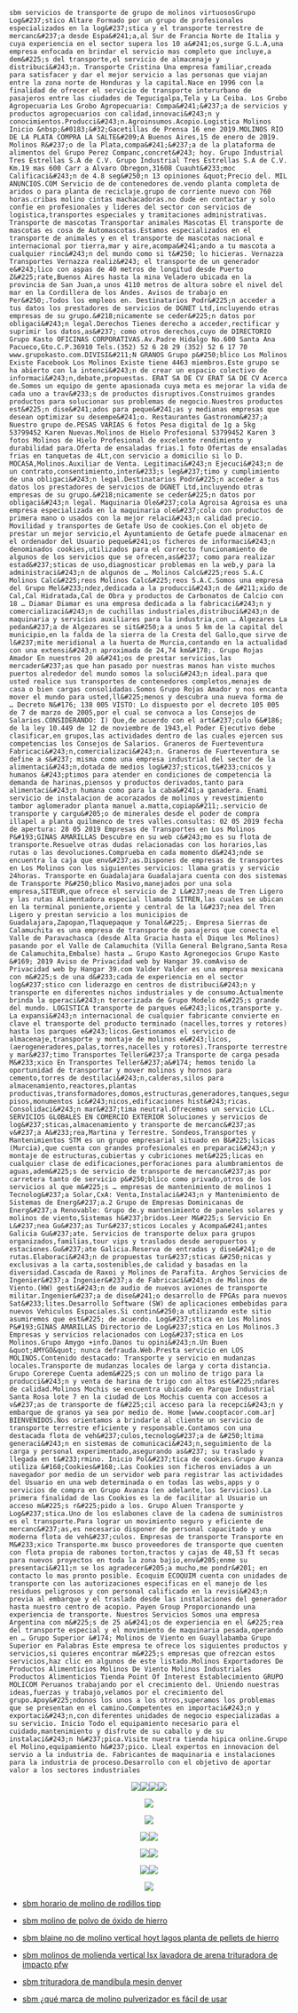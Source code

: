 
```
sbm servicios de transporte de grupo de molinos virtuososGrupo Log&#237;stico Altare Formado por un grupo de profesionales especializados en la log&#237;stica y el transporte terrestre de mercanc&#237;a desde Espa&#241;a,al Sur de Francia Norte de Italia y cuya experiencia en el sector supera los 10 a&#241;os,surge G.L.A,una empresa enfocada en brindar el servicio mas completo que incluye,a dem&#225;s del transporte,el servicio de almacenaje y distribuci&#243;n. Transporte Cristina Una empresa familiar,creada para satisfacer y dar el mejor servicio a las personas que viajan entre la zona norte de Honduras y la capital.Nace en 1996 con la finalidad de ofrecer el servicio de transporte interurbano de pasajeros entre las ciudades de Tegucigalpa,Tela y La Ceiba. Los Grobo Agropecuaria Los Grobo Agropecuaria: Compa&#241;&#237;a de servicios y productos agropecuarios con calidad,innovaci&#243;n y conocimientos.Producci&#243;n.Agroinsumos.Acopio.Logistica Molinos Inicio &nbsp;&#0183;&#32;Gacetillas de Prensa 16 ene 2019.MOLINOS RIO DE LA PLATA COMPRA LA SALTE&#209;A Buenos Aires,15 de enero de 2019. Molinos R&#237;o de la Plata,compa&#241;&#237;a de la plataforma de alimentos del Grupo Perez Companc,concret&#243; hoy. Grupo Industrial Tres Estrellas S.A de C.V. Grupo Industrial Tres Estrellas S.A de C.V. Km.19 mas 600 Carr a Alvaro Obregon,31608 Cuauht&#233;moc Calificaci&#243;n de 4.8 seg&#250;n 13 opiniones &quot;Precio del. MIL ANUNCIOS.COM Servicio de de contenedores de.vendo planta completa de aridos o para planta de reciclaje.grupo de corriente nuevo con 760 horas.cribas molino cintas machacadoras.no dude en contactar y solo confie en profesionales y lideres del sector con servicios de logistica,transportes especiales y tramitaciones administrativas. Transporte de mascotas Transportar animales Mascotas El transporte de mascotas es cosa de Automascotas.Estamos especializados en el transporte de animales y en el transporte de mascotas nacional e internacional por tierra,mar y aire,acompa&#241;ando a tu mascota a cualquier rinc&#243;n del mundo como si t&#250; lo hicieras. Vernazza Transportes Vernazza realiz&#243; el transporte de un generador e&#243;lico con aspas de 40 metros de longitud desde Puerto Z&#225;rate,Buenos Aires hasta la mina Veladero ubicada en la provincia de San Juan,a unos 4110 metros de altura sobre el nivel del mar en la Cordillera de los Andes. Avisos de trabajo en Per&#250;.Todos los empleos en. Destinatarios Podr&#225;n acceder a tus datos los prestadores de servicios de DGNET Ltd,incluyendo otras empresas de su grupo.&#218;nicamente se ceder&#225;n datos por obligaci&#243;n legal.Derechos Tienes derecho a acceder,rectificar y suprimir los datos,as&#237; como otros derechos,cuyo de DIRECTORIO Grupo Kasto OFICINAS CORPORATIVAS.Av.Padre Hidalgo No.600 Santa Ana Pacueco,Gto.C.P.36910 Tels.(352) 52 6 28 29 (352) 52 6 17 70 www.grupokasto.com.DIVISI&#211;N GRANOS Grupo p&#250;blico Los Molinos Existe Facebook Los Molinos Existe tiene 4463 miembros.Este grupo se ha abierto con la intenci&#243;n de crear un espacio colectivo de informaci&#243;n,debate,propuestas. ERAT SA DE CV ERAT SA DE CV Acerca de.Somos un equipo de gente apasionada cuya meta es mejorar la vida de cada uno a trav&#233;s de productos disruptivos.Construimos grandes productos para solucionar sus problemas de negocio.Nuestros productos est&#225;n dise&#241;ados para peque&#241;as y medianas empresas que desean optimizar su desempe&#241;o. Restaurantes Gastronom&#237;a Nuestro grupo de.PESAS VARIAS 6 fotos Pesa digital de 1g a 5kg 53799452 Karen Nuevas.Molinos de Hielo Profesional 53799452 Karen 3 fotos Molinos de Hielo Profesional de excelente rendimiento y durabilidad para.Oferta de ensaladas frias.1 foto Ofertas de ensaladas frias en tanquetas de 4Lt,con servicio a domicilio si lo D. MOCASA,Molinos.Auxiliar de Venta. Legitimaci&#243;n Ejecuci&#243;n de un contrato,consentimiento,inter&#233;s leg&#237;timo y cumplimiento de una obligaci&#243;n legal.Destinatarios Podr&#225;n acceder a tus datos los prestadores de servicios de DGNET Ltd,incluyendo otras empresas de su grupo.&#218;nicamente se ceder&#225;n datos por obligaci&#243;n legal. Maquinaria Ole&#237;cola Agroisa Agroisa es una empresa especializada en la maquinaria ole&#237;cola con productos de primera mano o usados con la mejor relaci&#243;n calidad precio. Movilidad y transportes de Getafe Uso de cookies.Con el objeto de prestar un mejor servicio,el Ayuntamiento de Getafe puede almacenar en el ordenador del Usuario peque&#241;os ficheros de informaci&#243;n denominados cookies,utilizados para el correcto funcionamiento de algunos de los servicios que se ofrecen,as&#237; como para realizar estad&#237;sticas de uso,diagnosticar problemas en la web,y para la administraci&#243;n de algunos de … Molinos Calc&#225;reos S.A.C Molinos Calc&#225;reos Molinos Calc&#225;reos S.A.C.Somos una empresa del Grupo Mel&#233;ndez,dedicada a la producci&#243;n de &#211;xido de Cal,Cal Hidratada,Cal de Obra y productos de Carbonatos de Calcio con 18 … Diamar Diamar es una empresa dedicada a la fabricaci&#243;n y comercializaci&#243;n de cuchillas industriales,distribuci&#243;n de maquinaria y servicios auxiliares para la industria,con … Algezares La pedan&#237;a de Algezares se sit&#250;a a unos 5 km de la capital del municipio,en la falda de la sierra de la Cresta del Gallo,que sirve de l&#237;mite meridional a la huerta de Murcia,contando en la actualidad con una extensi&#243;n aproximada de 24,74 km&#178;. Grupo Rojas Amador En nuestros 20 a&#241;os de prestar servicios,las mercader&#237;as que han pasado por nuestras manos han visto muchos puertos alrededor del mundo somos la soluci&#243;n ideal.para que usted realice sus transportes de contenedores completos,menajes de casa o bien cargas consolidadas.Somos Grupo Rojas Amador y nos encanta mover el mundo para usted,ll&#225;menos y descubra una nueva forma de … Decreto N&#176; 138 005 VISTO: Lo dispuesto por el decreto 105 005 de 7 de marzo de 2005,por el cual se convoca a los Consejos de Salarios.CONSIDERANDO: I) Que,de acuerdo con el art&#237;culo 6&#186; de la ley 10.449 de 12 de noviembre de 1943,el Poder Ejecutivo debe clasificar,en grupos,las actividades dentro de las cuales ejercen sus competencias los Consejos de Salarios. Graneros de Fuerteventura Fabricaci&#243;n,comercializaci&#243;n. Graneros de Fuerteventura se define a s&#237; misma como una empresa industrial del sector de la alimentaci&#243;n,dotada de medios log&#237;sticos,t&#233;cnicos y humanos &#243;ptimos para atender en condiciones de competencia la demanda de harinas,piensos y productos derivados,tanto para alimentaci&#243;n humana como para la caba&#241;a ganadera. Enami servicio de instalacion de acorazados de molinos y revestimiento tambor aglomerador planta manuel a.matta,copiap&#211;.servicio de transporte y cargu&#205;o de minerales desde el poder de compra illapel a planta quilmenco de tres valles.consultas: 02 05 2019 fecha de apertura: 28 05 2019 Empresas de Transportes en Los Molinos P&#193;GINAS AMARILLAS Descubre en su web c&#243;mo es su flota de transporte.Resuelve otras dudas relacionadas con los horarios,las rutas o las devoluciones.Comprueba en cada momento d&#243;nde se encuentra la caja que env&#237;as.Dispones de empresas de transportes en Los Molinos con los siguientes servicios: llama gratis y servicio 24horas. Transporte en Guadalajara Guadalajara cuenta con dos sistemas de Transporte P&#250;blico Masivo,manejados por una sola empresa,SITEUR,que ofrece el servicio de 2 L&#237;neas de Tren Ligero y las rutas Alimentadora especial llamado SITREN,las cuales se ubican en la terminal poniente,oriente y central de la l&#237;nea del Tren Ligero y prestan servicio a los municipios de Guadalajara,Zapopan,Tlaquepaque y Tonal&#225;. Empresa Sierras de Calamuchita es una empresa de transporte de pasajeros que conecta el Valle de Paravachasca (desde Alta Gracia hasta el Dique los Molinos) pasando por el Valle de Calamuchita (Villa General Belgrano,Santa Rosa de Calamuchita,Embalse) hasta … Grupo Kasto Agronegocios Grupo Kasto &#169; 2019 Aviso de Privacidad web by Hangar 39.comAviso de Privacidad web by Hangar 39.com Valder Valder es una empresa mexicana con m&#225;s de una d&#233;cada de experiencia en el sector log&#237;stico con liderazgo en centros de distribuci&#243;n y transporte en diferentes nichos industriales y de consumo.Actualmente brinda la operaci&#243;n tercerizada de Grupo Modelo m&#225;s grande del mundo. LOGISTICA transporte de parques e&#243;licos,transporte y. La expansi&#243;n internacional de cualquier fabricante convierte en clave el transporte del producto terminado (nacelles,torres y rotores) hasta los parques e&#243;licos.Gestionamos el servicio de almacenaje,transporte y montaje de molinos e&#243;licos,(aerogeneradores,palas,torres,nacelles y rotores).Transporte terrestre y mar&#237;timo Transportes Teller&#237;a Transporte de carga pesada M&#233;xico En Transportes Teller&#237;a&#174; hemos tenido la oportunidad de transportar y mover molinos y hornos para cemento,torres de destilaci&#243;n,calderas,silos para almacenamiento,reactores,plantas productivas,transformadores,domos,estructuras,generadores,tanques,segundos pisos,monumentos ic&#243;nicos,edificaciones hist&#243;ricas. Consolidaci&#243;n mar&#237;tima neutral.Ofrecemos un servicio LCL. SERVICIOS GLOBALES EN COMERCIO EXTERIOR Soluciones y servicios de log&#237;sticas,almacenamiento y transporte de mercanc&#237;as v&#237;a A&#233;rea,Martina y Terrestre. Sondeos,Transportes y Mantenimientos STM es un grupo empresarial situado en B&#225;lsicas (Murcia),que cuenta con grandes profesionales en preparaci&#243;n y montaje de estructuras,cubiertas y cubriciones met&#225;licas en cualquier clase de edificaciones,perforaciones para alumbramientos de aguas,adem&#225;s de servicio de transporte de mercanc&#237;as por carretera tanto de servicio p&#250;blico como privado,otros de los servicios al que m&#225;s … empresas de mantenimiento de molinos 1 Tecnolog&#237;a Solar,CxA: Venta,Instalaci&#243;n y Mantenimiento de Sistemas de Energ&#237;a.2 Grupo de Empresas Dominicanas de Energ&#237;a Renovable: Grupo de.y mantenimiento de paneles solares y molinos de viento,Sistemas h&#237;bridos.Leer M&#225;s Servicio En L&#237;nea Gu&#237;as Tur&#237;sticos Locales y Acompa&#241;antes Galicia Gu&#237;ate. Servicios de transporte delux para grupos organizados,familias,tour vips y traslados desde aeropuertos y estaciones.Gu&#237;ate Galicia.Reserva de entradas y dise&#241;o de rutas.Elaboraci&#243;n de propuestas tur&#237;sticas &#250;nicas y exclusivas a la carta,sostenibles,de calidad y basadas en la diversidad.Cascada de Raxoi y Molinos de Parafita. Arghos Servicios de Ingenier&#237;a Ingenier&#237;a de Fabricaci&#243;n de Molinos de Viento.(HW) gesti&#243;n de audio de nuevos aviones de transporte militar.Ingenier&#237;a de dise&#241;o desarrollo de FPGAs para nuevos Sat&#233;lites.Desarrollo Software (SW) de aplicaciones embebidas para nuevos Vehiculos Espaciales.Si contin&#250;a utilizando este sitio asumiremos que est&#225; de acuerdo. Log&#237;stica en Los Molinos P&#193;GINAS AMARILLAS Directorio de Log&#237;stica en Los Molinos.3 Empresas y servicios relacionados con Log&#237;stica en Los Molinos.Grupo Amygo +info.Danos tu opini&#243;n.Un Buen &quot;AMYGO&quot; nunca defrauda.Web.Presta servicio en LOS MOLINOS.Contenido destacado: Transporte y servicio en mudanzas locales.Transporte de mudanzas locales de larga y corta distancia. Grupo Corerepe Cuenta adem&#225;s con un molino de trigo para la producci&#243;n y venta de harina de trigo con altos est&#225;ndares de calidad.Molinos Mochis se encuentra ubicado en Parque Industrial Santa Rosa lote 7 en la ciudad de Los Mochis cuenta con accesos a v&#237;as de transporte de f&#225;cil acceso para la recepci&#243;n y embarque de granos ya sea por medio de. Home [www.cooptacor.com.ar] BIENVENIDOS.Nos orientamos a brindarle al cliente un servicio de transporte terrestre eficiente y responsable.Contamos con una destacada flota de veh&#237;culos,tecnolog&#237;a de &#250;ltima generaci&#243;n en sistemas de comunicaci&#243;n,seguimiento de la carga y personal experimentado,asegurando as&#237; su traslado y llegada en t&#233;rmino. Inicio Pol&#237;tica de cookies.Grupo Avanza utiliza &#168;Cookies&#168;.Las Cookies son ficheros enviados a un navegador por medio de un servidor web para registrar las actividades del Usuario en una web determinada o en todas las webs,apps y o servicios de compra en Grupo Avanza (en adelante,los Servicios).La primera finalidad de las Cookies es la de facilitar al Usuario un acceso m&#225;s r&#225;pido a los. Grupo Aluen Transporte y Log&#237;stica.Uno de los eslabones clave de la cadena de suministros es el transporte.Para lograr un movimiento seguro y eficiente de mercanc&#237;as,es necesario disponer de personal capacitado y una moderna flota de veh&#237;culos. Empresas de transporte Transporte en M&#233;xico Transporte.mx busco proveedores de transporte que cuenten con flota propia de rabones torton,tractos y cajas de 48,53 ft secas para nuevos proyectos en toda la zona bajio,env&#205;enme su presentaci&#211;n se los agradecer&#205;a mucho,me pondr&#201; en contacto lo mas pronto posible. Ecoquim ECOQUIM cuenta con unidades de transporte con las autorizaciones especificas en el manejo de los residuos peligrosos y con personal calificado en la revisi&#243;n previa al embarque y el traslado desde las instalaciones del generador hasta nuestro centro de acopio. Payen Group Proporcionando una experiencia de transporte. Nuestros Servicios Somos una empresa Argentina con m&#225;s de 25 a&#241;os de experiencia en el &#225;rea del transporte especial y el movimiento de maquinaria pesada,operando en … Grupo Superior &#174; Molinos de Viento en Guayllabamba Grupo Superior en Palabras Este empresa te ofrece los siguientes productos y servicios,si quieres encontrar m&#225;s empresas que ofrezcan estos servicios,haz clic en algunos de este listado.Molinos Exportadores De Productos Alimenticios Molinos De Viento Molinos Industriales Productos Alimenticios Tienda Point Of Interest Establecimiento GRUPO MOLICOM Peruanos trabajando por el crecimiento del. Uniendo nuestras ideas,fuerzas y trabajo,velamos por el crecimiento del grupo.Apoy&#225;ndonos los unos a los otros,superamos los problemas que se presentan en el camino.Competentes en importaci&#243;n y exportaci&#243;n,con diferentes unidades de negocio especializadas a su servicio. Inicio Todo el equipamiento necesario para el cuidado,mantenimiento y disfrute de su caballo y de su instalaci&#243;n h&#237;pica.Visite nuestra tienda hipica online.Grupo el Molino,equipamiento h&#237;pico. Lleal expertos en innovacion del servio a la industria de. Fabricantes de maquinaria e instalaciones para la industria de proceso.Desarrollo con el objetivo de aportar valor a los sectores industriales 
```

<div align="center">

<a href="https://es-mill.shibang-china.com/github&k=sbm+servicios+de+transporte+de+grupo+de+molinos+virtuosos"><img src="https://static.shibang-china.com/es/mill/index.jpg"></a><a href="https://es-mill.shibang-china.com/materials.htmlgithub&k=sbm+servicios+de+transporte+de+grupo+de+molinos+virtuosos"><img src="https://static.shibang-china.com/es/mill/materials.jpg"></a><a href="https://es-mill.shibang-china.com/about.htmlgithub&k=sbm+servicios+de+transporte+de+grupo+de+molinos+virtuosos"><img src="https://static.shibang-china.com/es/mill/about.jpg"></a><a href="https://es-mill.shibang-china.com/contact.htmlgithub&k=sbm+servicios+de+transporte+de+grupo+de+molinos+virtuosos"><img src="https://static.shibang-china.com/es/mill/contact.jpg"></a>

<a href="https://es-mill.shibang-china.com/github&k=sbm+servicios+de+transporte+de+grupo+de+molinos+virtuosos"><img src="https://static.shibang-china.com/es/mill/banner.jpg"></a>

<a href="https://swt.shibang-china.com/github&k=sbm+servicios+de+transporte+de+grupo+de+molinos+virtuosos"><img src="https://static.shibang-china.com/es/mill/chat.jpg"></a>

<a href="https://es-mill.shibang-china.com/products/vertical-roller-mill.htmlgithub&k=sbm+servicios+de+transporte+de+grupo+de+molinos+virtuosos"><img src="https://static.shibang-china.com/es/mill/vertical.jpg"></a><a href="https://es-mill.shibang-china.com/products/raymond-mill.htmlgithub&k=sbm+servicios+de+transporte+de+grupo+de+molinos+virtuosos"><img src="https://static.shibang-china.com/es/mill/raymond.jpg"></a>

<a href="https://es-mill.shibang-china.com/products/ultrafine-grinding-mill.htmlgithub&k=sbm+servicios+de+transporte+de+grupo+de+molinos+virtuosos"><img src="https://static.shibang-china.com/es/mill/ultrafine.jpg"></a><a href="https://es-mill.shibang-china.com/products/trapezium-grinding-mill.htmlgithub&k=sbm+servicios+de+transporte+de+grupo+de+molinos+virtuosos"><img src="https://static.shibang-china.com/es/mill/trapezium.jpg"></a>

<a href="https://es-mill.shibang-china.com/products/ball-mill.htmlgithub&k=sbm+servicios+de+transporte+de+grupo+de+molinos+virtuosos"><img src="https://static.shibang-china.com/es/mill/ball.jpg"></a><a href="https://es-mill.shibang-china.com/products/hammer-mill.htmlgithub&k=sbm+servicios+de+transporte+de+grupo+de+molinos+virtuosos"><img src="https://static.shibang-china.com/es/mill/hammer.jpg"></a>

<a href="https://swt.shibang-china.com/github&k=sbm+servicios+de+transporte+de+grupo+de+molinos+virtuosos"><img src="https://static.shibang-china.com/es/mill/case.jpg"></a>

</div>


* [sbm horario de molino de rodillos tipp](sbm%20horario%20de%20molino%20de%20rodillos%20tipp.md)

* [sbm molino de polvo de óxido de hierro](sbm%20molino%20de%20polvo%20de%20%C3%B3xido%20de%20hierro.md)

* [sbm blaine no de molino vertical hoyt lagos planta de pellets de hierro](sbm%20blaine%20no%20de%20molino%20vertical%20hoyt%20lagos%20planta%20de%20pellets%20de%20hierro.md)

* [sbm molinos de molienda vertical lsx lavadora de arena trituradora de impacto pfw](sbm%20molinos%20de%20molienda%20vertical%20lsx%20lavadora%20de%20arena%20trituradora%20de%20impacto%20pfw.md)

* [sbm trituradora de mandíbula mesin denver](sbm%20trituradora%20de%20mand%C3%ADbula%20mesin%20denver.md)

* [sbm ¿qué marca de molino pulverizador es fácil de usar ](sbm%20%C2%BFqu%C3%A9%20marca%20de%20molino%20pulverizador%20es%20f%C3%A1cil%20de%20usar%20.md)